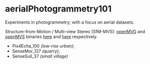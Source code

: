 # aerialPhotogrammetry101

Experiments in photogrammetry; with a focus on aerial datasets.

Structure-from-Motion / Multi-view Stereo (SfM-MVS):
[openMVG](https://github.com/openMVG/openMVG) and [openMVS](https://github.com/cdcseacave/openMVS) binaries [here](https://github.com/openMVG/openMVG/releases) and [here](https://github.com/cdcseacave/openMVS_sample/tree/master/bin) respectively.
- Pix4Echa_100 *(low-rise urban)*;
- SenseMor_127 *(quarry)*;
- SenseSull_37 *(small village)*
